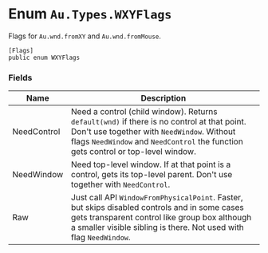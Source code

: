 # Enum `Au.Types.WXYFlags`

Flags for `Au.wnd.fromXY` and `Au.wnd.fromMouse`.

```
[Flags]
public enum WXYFlags
```

### Fields

| Name | Description |
| --- | --- |
| NeedControl | Need a control (child window). Returns `default(wnd)` if there is no control at that point. Don't use together with `NeedWindow`. Without flags `NeedWindow` and `NeedControl` the function gets control or top-level window. |
| NeedWindow | Need top-level window. If at that point is a control, gets its top-level parent. Don't use together with `NeedControl`. |
| Raw | Just call API `WindowFromPhysicalPoint`. Faster, but skips disabled controls and in some cases gets transparent control like group box although a smaller visible sibling is there. Not used with flag `NeedWindow`. |